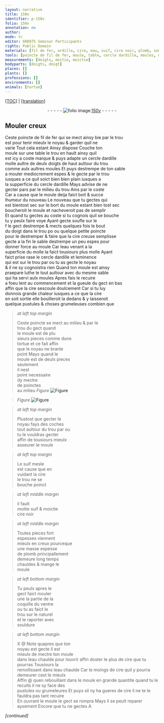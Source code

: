 ```yaml
---
layout: narrative
title: 150v
identifier: p-150v
folio: 150v
annotation: no
author:
mode: tc
editor: GR8975 Seminar Participants
rights: Public Domain
materials: [fil de fer, ardille, cire, eau, suif, cire noir, plomb, souldure, eau chaulde]
tools: [poincte de fil de fer, moule, table, cercle dardille, moules, doigt, poincte, molle, luthe, poinctes]
measurements: [doigts, moitie, moictie]
bodyparts: [doigts, doigt]
places: []
plants: []
professions: []
environments: []
animals: [tortue]
---
```


<p><a href="{{ site.baseurl }}/diplomatic/">[TOC]</a> | <a href="{{ site.baseurl }}/texts/p-150v_tl/" target="_blank">[translation]</a></p><div class="folio" align="center">- - - - - <a href="http://gallica.bnf.fr/ark:/12148/btv1b10500001g/f306.image" target="_blank"><img src="https://cu-mkp.github.io/2017-workshop-edition/assets/photo-icon.png" alt="folio image: " style="display:inline-block; margin-bottom:-3px;"/>150v</a> - - - - - </div>  
  

## Mouler creux

 
Ceste <span class="tl">poincte de <span class="m">fil de fer</span></span> qui se mect ainsy <span class="del">bie</span> par le trou<br/> est pour tenir mieulx le noyau & garder quil ne<br/> varie Tout cela estant Ainsy dispose Couche ton<br/> <span class="tl">moule</span> sur une <span class="tl">table</span> le trou en hault ainsy quil<br/> est icy a coste marque & puys adapte un <span class="tl">cercle d<span class="m">ardille</span></span><br/> molle <span class="del">aultre</span> de deulx <span class="ms"><span class="bp">doigts</span></span> de haut aultour du trou<br/> co<span class="exp">mm</span>e aulx aultres <span class="tl">moules</span> Et puys destrempe de ton sable<br/> a mouler mediocrem<span class="exp">ent</span> espes & le gecte par le trou<br/> iusques a ce quil soict bien bien plain iusques a<br/> la supperficie du <span class="tl">cercle d<span class="m">ardille</span></span> Mays advise de ne<br/> gecter pa<span class="del">r</span>s par le milieu du trou Ains par le coste<br/> Car a cause que le <span class="tl">moule</span> deija faict boit & succe<br/> lhumeur <span class="del">du nouveau</span> Le nouveau que tu gectes <span class="del">qui</span><br/> <span class="del">est bientost sec</span> sur le bort du <span class="tl">moule</span> estant bien tost sec<br/> boucheroit le <span class="tl">moule</span> et nacheveroit pas de semplir<br/> Et quand tu gectes au coste si tu cognois quil se bouche<br/> tu y peulx faire voye Ayant gecte soufle sur le<br/> <span class="del">f</span> le gect destrempe & mects quelques fois le bout<br/> du <span class="tl"><span class="bp">doigt</span></span> dans le trou <span class="del">po</span> ou quelque petite <span class="tl">poincte</span><br/> pour le destremper & faire que la <span class="m">cire</span> creuse semplisse<br/> gecte a la fin le sable destrempe un peu espes pour<br/> donner force au <span class="tl">moule</span> Car l<span class="m">eau</span> venant a la<br/> superficie du <span class="tl">molle</span> la faict tousiours plus molle Ayant<br/> faict prise rase le <span class="tl">cercle d<span class="m">ardille</span></span> et leminence<br/> qui est sur le trou par ou tu as gecte le noyau<br/> & il ne sy cognoistra rien Quand ton <span class="tl">moule</span> est ainsy<br/> praepare <span class="tl">luthe</span> le tout aultour avec du mesme sable<br/> qui ha servi aulx <span class="tl">moules</span> Apres fais le recuire<br/> a foeu lent au commencem<span class="exp">ent</span> et la gueule du gect en bas<br/> affin que la <span class="m">cire</span> sescoule doulcem<span class="exp">ent</span> Car si tu luy<br/> donnois grande chaleur iusques a ce que la <span class="m">cire</span><br/> en soit sortie elle bouilleroit la dedans & y laisseroit<br/> quelque pustules & choses grumeleuses combien que
 
> *at left top margin*
> 
> 
>   Ceste <span class="tl">poincte</span> se mect au milieu & par le<br/> trou du gect quand<br/> le <span class="tl">moule</span> est de plu<br/> sieurs pieces co<span class="exp">mm</span>e dune<br/> <span class="al">tortue</span> et ce fait affin<br/> que le noyau ne branle<br/> point Mays quand le<br/> <span class="tl">moule</span> est de deulx pieces<br/> seulem<span class="exp">ent</span><br/> il nest<br/> point necessaire<br/> dy mectre<br/> de <span class="tl">poinctes</span><br/> au milieu 
> *Figure*
> <a href="https://drive.google.com/open?id=0B9-oNrvWdlO5eVVJSjUwSFhpUzg" target="_blank"><img src="https://cu-mkp.github.io/GR8975-edition/assets/photo-icon.png" alt="Figure" style="display:inline-block; margin-bottom:-3px;"/></a>
 
> *Figure*
> <a href="https://drive.google.com/open?id=0B9-oNrvWdlO5SUk5cUNtNnpqbXc" target="_blank"><img src="https://cu-mkp.github.io/GR8975-edition/assets/photo-icon.png" alt="Figure" style="display:inline-block; margin-bottom:-3px;"/></a>
 
 
> *at left top margin*
> 
> 
>   Plustost que gecter le<br/> noyau fays des coches<br/> tout aultour du trou par ou<br/> tu le vouldras gecter<br/> affin de tousiours mieulx<br/> asseurer le <span class="tl">moule</span>
 
> *at left top margin*
> 
> 
>   Le <span class="m">suif</span> mesle<br/> est cause que en<br/> vuidant la <span class="m">cire</span><br/> le trou ne se<br/> bouche poinct
 
> *at left middle margin*
> 
> 
>   il fault<br/> <span class="ms">moitie</span> <span class="m">suif</span> & <span class="ms">moictie</span><br/> <span class="m">cire noir</span>
 
> *at left middle margin*
> 
> 
>   Toutes pieces fort<br/> espesses viennent<br/> mieulx en creux pourceq<span class="exp">ue</span><br/> une masse espesse<br/> de <span class="m">plomb</span> principallem<span class="exp">ent</span> <br/> demeure long temps<br/> chauldes & mange le<br/> <span class="tl">moule</span>
 
> *at left bottom margin*
> 
> 
>  Tu peulx apres le<br/> gect faict mouler<br/> <span class="del">une</span> la partie de la<br/> coquille du ventre<br/> ou tu as faict le<br/> trou sur le naturel<br/> et le raporter avec<br/> <span class="m">souldure</span>
 
> *at left bottom margin*
> 
> 
>   X @ Note quapres que ton<br/> noyau est gecte il est<br/> mieulx de mectre ton <span class="tl">moule</span><br/> dans l<span class="m">eau chaulde</span> pour louvrir affin doster le plus de <span class="m">cire</span> que tu pourras Tousiours la<br/> remollissant dans l<span class="m">eau chaulde</span> Car le moings de <span class="m">cire</span> quil y pourra demeurer cest le mieulx <br/> Affin @ quen rebouillant dans le <span class="tl">moule</span> en grande qua<span class="exp">n</span>tite quand tu le recuits il ne sy face des <br/> pustules ou grumeleures Et puys sil ny ha gueres de <span class="m">cire</span> il ne te le fauldra pas tant recuire <br/> En ouvrant le <span class="tl">moule</span> le gect se rompra Mays il se peult reparer aysement Encore que tu ne gectes A 
 
*[continued]*
 

